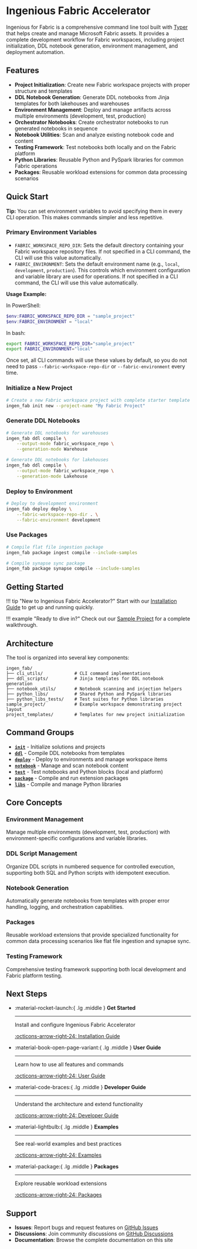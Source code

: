 # Ingenious Fabric Accelerator

Ingenious for Fabric is a comprehensive command line tool built with [Typer](https://typer.tiangolo.com/) that helps create and manage Microsoft Fabric assets. It provides a complete development workflow for Fabric workspaces, including project initialization, DDL notebook generation, environment management, and deployment automation.

## Features

- **Project Initialization**: Create new Fabric workspace projects with proper structure and templates
- **DDL Notebook Generation**: Generate DDL notebooks from Jinja templates for both lakehouses and warehouses
- **Environment Management**: Deploy and manage artifacts across multiple environments (development, test, production)
- **Orchestrator Notebooks**: Create orchestrator notebooks to run generated notebooks in sequence
- **Notebook Utilities**: Scan and analyze existing notebook code and content
- **Testing Framework**: Test notebooks both locally and on the Fabric platform
- **Python Libraries**: Reusable Python and PySpark libraries for common Fabric operations
- **Packages**: Reusable workload extensions for common data processing scenarios

## Quick Start

**Tip:** You can set environment variables to avoid specifying them in every CLI operation. This makes commands simpler and less repetitive.

### Primary Environment Variables

- `FABRIC_WORKSPACE_REPO_DIR`: Sets the default directory containing your Fabric workspace repository files. If not specified in a CLI command, the CLI will use this value automatically.
- `FABRIC_ENVIRONMENT`: Sets the default environment name (e.g., `local`, `development`, `production`). This controls which environment configuration and variable library are used for operations. If not specified in a CLI command, the CLI will use this value automatically.

**Usage Example:**

In PowerShell:
```powershell
$env:FABRIC_WORKSPACE_REPO_DIR = "sample_project"
$env:FABRIC_ENVIRONMENT = "local"
```
In bash:
```bash
export FABRIC_WORKSPACE_REPO_DIR="sample_project"
export FABRIC_ENVIRONMENT="local"
```
Once set, all CLI commands will use these values by default, so you do not need to pass `--fabric-workspace-repo-dir` or `--fabric-environment` every time.

### Initialize a New Project

```bash
# Create a new Fabric workspace project with complete starter template
ingen_fab init new --project-name "My Fabric Project"
```

### Generate DDL Notebooks

```bash
# Generate DDL notebooks for warehouses
ingen_fab ddl compile \
    --output-mode fabric_workspace_repo \
    --generation-mode Warehouse

# Generate DDL notebooks for lakehouses  
ingen_fab ddl compile \
    --output-mode fabric_workspace_repo \
    --generation-mode Lakehouse
```

### Deploy to Environment

```bash
# Deploy to development environment
ingen_fab deploy deploy \
    --fabric-workspace-repo-dir . \
    --fabric-environment development
```

### Use Packages

```bash
# Compile flat file ingestion package
ingen_fab package ingest compile --include-samples

# Compile synapse sync package
ingen_fab package synapse compile --include-samples
```

## Getting Started

!!! tip "New to Ingenious Fabric Accelerator?"
    Start with our [Installation Guide](user_guide/installation.md) to get up and running quickly.

!!! example "Ready to dive in?"
    Check out our [Sample Project](examples/sample_project.md) for a complete walkthrough.

## Architecture

The tool is organized into several key components:

```
ingen_fab/
├── cli_utils/            # CLI command implementations
├── ddl_scripts/          # Jinja templates for DDL notebook generation
├── notebook_utils/       # Notebook scanning and injection helpers
├── python_libs/          # Shared Python and PySpark libraries
├── python_libs_tests/    # Test suites for Python libraries
sample_project/           # Example workspace demonstrating project layout
project_templates/        # Templates for new project initialization
```

## Command Groups

- **[`init`](user_guide/cli_reference.md#init)** - Initialize solutions and projects
- **[`ddl`](user_guide/cli_reference.md#ddl)** - Compile DDL notebooks from templates
- **[`deploy`](user_guide/cli_reference.md#deploy)** - Deploy to environments and manage workspace items
- **[`notebook`](user_guide/cli_reference.md#notebook)** - Manage and scan notebook content
- **[`test`](user_guide/cli_reference.md#test)** - Test notebooks and Python blocks (local and platform)
- **[`package`](user_guide/cli_reference.md#package)** - Compile and run extension packages
- **[`libs`](user_guide/cli_reference.md#libs)** - Compile and manage Python libraries

## Core Concepts

### Environment Management
Manage multiple environments (development, test, production) with environment-specific configurations and variable libraries.

### DDL Script Management
Organize DDL scripts in numbered sequence for controlled execution, supporting both SQL and Python scripts with idempotent execution.

### Notebook Generation
Automatically generate notebooks from templates with proper error handling, logging, and orchestration capabilities.

### Packages
Reusable workload extensions that provide specialized functionality for common data processing scenarios like flat file ingestion and synapse sync.

### Testing Framework
Comprehensive testing framework supporting both local development and Fabric platform testing.

## Next Steps

<div class="grid cards" markdown>

-   :material-rocket-launch:{ .lg .middle } **Get Started**

    ---

    Install and configure Ingenious Fabric Accelerator

    [:octicons-arrow-right-24: Installation Guide](user_guide/installation.md)

-   :material-book-open-page-variant:{ .lg .middle } **User Guide**

    ---

    Learn how to use all features and commands

    [:octicons-arrow-right-24: User Guide](user_guide/index.md)

-   :material-code-braces:{ .lg .middle } **Developer Guide**

    ---

    Understand the architecture and extend functionality

    [:octicons-arrow-right-24: Developer Guide](developer_guide/index.md)

-   :material-lightbulb:{ .lg .middle } **Examples**

    ---

    See real-world examples and best practices

    [:octicons-arrow-right-24: Examples](examples/index.md)

-   :material-package:{ .lg .middle } **Packages**

    ---

    Explore reusable workload extensions

    [:octicons-arrow-right-24: Packages](packages/index.md)

</div>

## Support

- **Issues**: Report bugs and request features on [GitHub Issues](https://github.com/your-org/ingen_fab/issues)
- **Discussions**: Join community discussions on [GitHub Discussions](https://github.com/your-org/ingen_fab/discussions)
- **Documentation**: Browse the complete documentation on this site